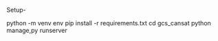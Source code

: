Setup-

python -m venv env
pip install -r requirements.txt
cd gcs_cansat 
python manage,py runserver
